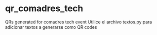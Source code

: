 # qr_comadres_tech
QRs generated for comadres tech event
 Utilice el archivo textos.py para adicionar textos a generarse como QR codes
